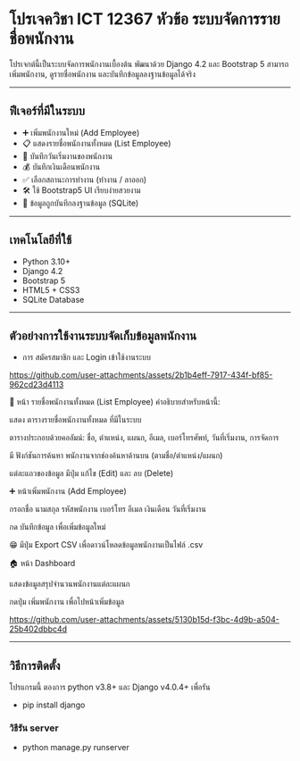 # โปรเจควิชา ICT 12367 หัวข้อ ระบบจัดการรายชื่อพนักงาน

โปรเจกต์นี้เป็นระบบจัดการพนักงานเบื้องต้น พัฒนาด้วย Django 4.2 และ Bootstrap 5
สามารถเพิ่มพนักงาน, ดูรายชื่อพนักงาน และบันทึกข้อมูลลงฐานข้อมูลได้จริง

---

## ฟีเจอร์ที่มีในระบบ

- ➕ เพิ่มพนักงานใหม่ (Add Employee)
- 📋 แสดงรายชื่อพนักงานทั้งหมด (List Employee)
- 📅 บันทึกวันเริ่มงานของพนักงาน
- 💰 บันทึกเงินเดือนพนักงาน
- ✅ เลือกสถานะการทำงาน (ทำงาน / ลาออก)
- 🛠 ใช้ Bootstrap5 UI เรียบง่ายสวยงาม
- 💾 ข้อมูลถูกบันทึกลงฐานข้อมูล (SQLite)

---

## เทคโนโลยีที่ใช้

- Python 3.10+
- Django 4.2
- Bootstrap 5
- HTML5 + CSS3
- SQLite Database

---

## ตัวอย่างการใช้งานระบบจัดเก็บข้อมูลพนักงาน
- การ สมัครสมาชิก และ Login เข้าใช้งานระบบ


https://github.com/user-attachments/assets/2b1b4eff-7917-434f-bf85-962cd23d4113

📝 หน้า รายชื่อพนักงานทั้งหมด (List Employee)
คำอธิบายสำหรับหน้านี้:

แสดง ตารางรายชื่อพนักงานทั้งหมด ที่มีในระบบ

ตารางประกอบด้วยคอลัมน์: ชื่อ, ตำแหน่ง, แผนก, อีเมล, เบอร์โทรศัพท์, วันที่เริ่มงาน, การจัดการ

มี ฟังก์ชันการค้นหา พนักงานจากช่องค้นหาด้านบน (ตามชื่อ/ตำแหน่ง/แผนก)

แต่ละแถวของข้อมูล มีปุ่ม แก้ไข (Edit) และ ลบ (Delete)

➕ หน้าเพิ่มพนักงาน (Add Employee)

กรอกชื่อ นามสกุล รหัสพนักงาน เบอร์โทร อีเมล เงินเดือน วันที่เริ่มงาน

กด บันทึกข้อมูล เพื่อเพิ่มข้อมูลใหม่

😁 มีปุ่ม Export CSV เพื่อดาวน์โหลดข้อมูลพนักงานเป็นไฟล์ .csv

🏠 หน้า Dashboard

แสดงข้อมูลสรุปจำนวนพนักงานแต่ละแผนก

กดปุ่ม เพิ่มพนักงาน เพื่อไปหน้าเพิ่มข้อมูล


https://github.com/user-attachments/assets/5130b15d-f3bc-4d9b-a504-25b402dbbc4d

---

## วิธีการติดตั้ง
โปรแกรมนี้ ตองการ python v3.8+ และ Django v4.0.4+ เพื่อรัน
* pip install django
### วิธีรัน server
*   python manage.py runserver
